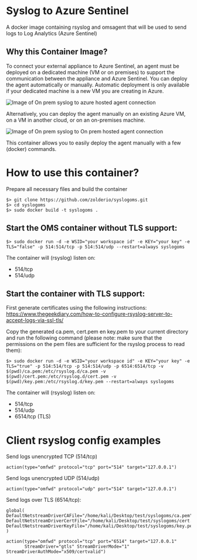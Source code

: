 # Syslog to Azure Sentinel
A docker image containing rsyslog and omsagent that will be used to send logs to Log Analytics (Azure Sentinel)

## Why this Container Image?
To connect your external appliance to Azure Sentinel, an agent must be deployed on a dedicated machine (VM or on premises) to support the communication between the appliance and Azure Sentinel. You can deploy the agent automatically or manually. Automatic deployment is only available if your dedicated machine is a new VM you are creating in Azure.

![Image of On prem syslog to azure hosted agent connection](https://docs.microsoft.com/en-us/azure/sentinel/media/connect-cef/cef-syslog-azure.png)

Alternatively, you can deploy the agent manually on an existing Azure VM, on a VM in another cloud, or on an on-premises machine.

![Image of On prem syslog to On prem hosted agent connection](https://docs.microsoft.com/en-us/azure/sentinel/media/connect-cef/cef-syslog-onprem.png)

This container allows you to easily deploy the agent manually with a few (docker) commands.

# How to use this container?

Prepare all necessary files and build the container
```
$> git clone https://github.com/zolderio/syslogoms.git
$> cd syslogoms
$> sudo docker build -t syslogoms .
```
## Start the OMS container without TLS support:
```
$> sudo docker run -d -e WSID="your workspace id" -e KEY="your key" -e TLS="false" -p 514:514/tcp -p 514:514/udp --restart=always syslogoms
```

The container will (rsyslog) listen on:
- 514/tcp
- 514/udp

## Start the container with TLS support:
First generate certificates using the following instructions:
https://www.thegeekdiary.com/how-to-configure-rsyslog-server-to-accept-logs-via-ssl-tls/

Copy the generated ca.pem, cert.pem en key.pem to your current directory and run the following command (please note: make sure that the permissions on the pem files are sufficient for the rsyslog process to read them):
```
$> sudo docker run -d -e WSID="your workspace id" -e KEY="your key" -e TLS="true" -p 514:514/tcp -p 514:514/udp -p 6514:6514/tcp -v $(pwd)/ca.pem:/etc/rsyslog.d/ca.pem -v $(pwd)/cert.pem:/etc/rsyslog.d/cert.pem -v $(pwd)/key.pem:/etc/rsyslog.d/key.pem --restart=always syslogoms
```

The container will (rsyslog) listen on:
- 514/tcp
- 514/udp
- 6514/tcp (TLS)

# Client rsyslog config examples

Send logs unencrypted TCP (514/tcp)
```
action(type="omfwd" protocol="tcp" port="514" target="127.0.0.1")
```

Send logs unencrypted UDP (514/udp)
```
action(type="omfwd" protocol="udp" port="514" target="127.0.0.1")
```

Send logs over TLS (6514/tcp):
```
global(
DefaultNetstreamDriverCAFile="/home/kali/Desktop/test/syslogoms/ca.pem"
DefaultNetstreamDriverCertFile="/home/kali/Desktop/test/syslogoms/cert.pem"
DefaultNetstreamDriverKeyFile="/home/kali/Desktop/test/syslogoms/key.pem"
)

action(type="omfwd" protocol="tcp" port="6514" target="127.0.0.1"
       StreamDriver="gtls" StreamDriverMode="1" StreamDriverAuthMode="x509/certvalid")
```





